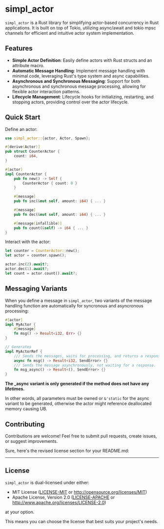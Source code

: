 # simpl_actor

`simpl_actor` is a Rust library for simplifying actor-based concurrency in Rust applications. It is built on top of Tokio, utilizing async/await and tokio mpsc channels for efficient and intuitive actor system implementation.

## Features

- **Simple Actor Definition**: Easily define actors with Rust structs and an attribute macro.
- **Automatic Message Handling**: Implement message handling with minimal code, leveraging Rust's type system and async capabilities.
- **Asynchronous and Synchronous Messaging**: Support for both asynchronous and synchronous message processing, allowing for flexible actor interaction patterns.
- **Lifecycle Management**: Lifecycle hooks for initializing, restarting, and stopping actors, providing control over the actor lifecycle.

## Quick Start

Define an actor:

```rust
use simpl_actor::{actor, Actor, Spawn};

#[derive(Actor)]
pub struct CounterActor {
    count: i64,
}

#[actor]
impl CounterActor {
    pub fn new() -> Self {
        CounterActor { count: 0 }
    }

    #[message]
    pub fn inc(&mut self, amount: i64) { ... }

    #[message]
    pub fn dec(&mut self, amount: i64) { ... }

    #[message(infallible)]
    pub fn count(&self) -> i64 { ... }
}
```

Interact with the actor:

```rust
let counter = CounterActor::new();
let actor = counter.spawn();

actor.inc(2).await?;
actor.dec(1).await?;
let count = actor.count().await?;
```

## Messaging Variants

When you define a message in `simpl_actor`, two variants of the message handling function are automatically for syncronous and asyncronous processing:

```rust
#[actor]
impl MyActor {
    #[message]
    fn msg() -> Result<i32, Err> {}
}

// Generates
impl MyActorRef {
    /// Sends the messages, waits for processing, and returns a response.
    async fn msg() -> Result<i32, SendError> {}
    /// Sends the message asynchronously, not waiting for a response.
    fn msg_async() -> Result<(), SendError> {}
}
```

**The \_async variant is only generated if the method does not have any lifetimes.**

In other words, all parameters must be owned or `&'static` for the async variant to be generated,
otherwise the actor might reference deallocated memory causing UB.

## Contributing

Contributions are welcome! Feel free to submit pull requests, create issues, or suggest improvements.

Sure, here's the revised license section for your README.md:

---

## License

`simpl_actor` is dual-licensed under either:

- MIT License ([LICENSE-MIT](LICENSE-MIT) or http://opensource.org/licenses/MIT)
- Apache License, Version 2.0 ([LICENSE-APACHE](LICENSE-APACHE) or http://www.apache.org/licenses/LICENSE-2.0)

at your option.

This means you can choose the license that best suits your project's needs.
